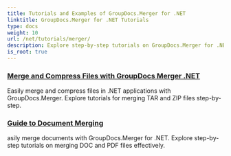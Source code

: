 ```yaml
---
title: Tutorials and Examples of GroupDocs.Merger for .NET 
linktitle: GroupDocs.Merger for .NET Tutorials
type: docs
weight: 10
url: /net/tutorials/merger/
description: Explore step-by-step tutorials on GroupDocs.Merger for .NET to merge, split, rearrange, and manage documents effortlessly. Master document manipulation with detailed examples and expert guidance.
is_root: true
---
```


### [Merge and Compress Files with GroupDocs Merger .NET](./merge-and-compress-files/)
Easily merge and compress files in .NET applications with GroupDocs.Merger. Explore tutorials for merging TAR and ZIP files step-by-step.
### [Guide to Document Merging](./guide-to-document-merging/)
asily merge documents with GroupDocs.Merger for .NET. Explore step-by-step tutorials on merging DOC and PDF files effectively.